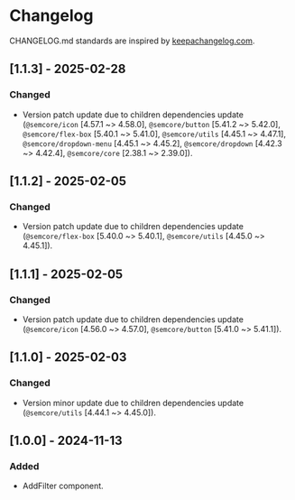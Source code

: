 # Changelog

CHANGELOG.md standards are inspired by [keepachangelog.com](https://keepachangelog.com/en/1.0.0/).

## [1.1.3] - 2025-02-28

### Changed

- Version patch update due to children dependencies update (`@semcore/icon` [4.57.1 ~> 4.58.0], `@semcore/button` [5.41.2 ~> 5.42.0], `@semcore/flex-box` [5.40.1 ~> 5.41.0], `@semcore/utils` [4.45.1 ~> 4.47.1], `@semcore/dropdown-menu` [4.45.1 ~> 4.45.2], `@semcore/dropdown` [4.42.3 ~> 4.42.4], `@semcore/core` [2.38.1 ~> 2.39.0]).

## [1.1.2] - 2025-02-05

### Changed

- Version patch update due to children dependencies update (`@semcore/flex-box` [5.40.0 ~> 5.40.1], `@semcore/utils` [4.45.0 ~> 4.45.1]).

## [1.1.1] - 2025-02-05

### Changed

- Version patch update due to children dependencies update (`@semcore/icon` [4.56.0 ~> 4.57.0], `@semcore/button` [5.41.0 ~> 5.41.1]).

## [1.1.0] - 2025-02-03

### Changed

- Version minor update due to children dependencies update (`@semcore/utils` [4.44.1 ~> 4.45.0]).

## [1.0.0] - 2024-11-13

### Added

- AddFilter component.

